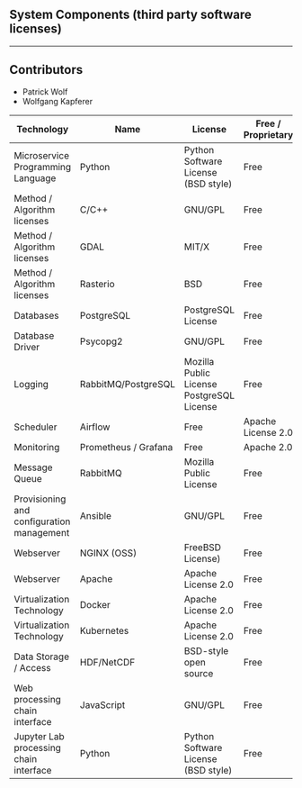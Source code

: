 ## System Components (third party software licenses)

---

## Contributors
* Patrick Wolf
* Wolfgang Kapferer

| Technology | Name | License | Free / Proprietary | Link |
|--|--|--|--|--|
|Microservice Programming Language|Python|Python Software License (BSD style)|Free|https://docs.python.org/3/license.html|
|Method / Algorithm licenses|C/C++|GNU/GPL|Free|https://www.gnu.org/licenses/gpl-3.0.en.html|
|Method / Algorithm licenses|GDAL|MIT/X|Free|https://gdal.org/license.html|
|Method / Algorithm licenses|Rasterio|BSD|Free|https://github.com/mapbox/rasterio/blob/master/LICENSE.txt|
|Databases|PostgreSQL|PostgreSQL License|Free|https://opensource.org/licenses/postgresql|
|Database Driver|Psycopg2|GNU/GPL|Free|https://www.gnu.org/licenses/gpl-3.0.en.html|
|Logging|RabbitMQ/PostgreSQL|Mozilla Public License PostgreSQL License|Free|https://www.apache.org/licenses/LICENSE-2.0|
|Scheduler|Airflow|Free|Apache License 2.0|https://www.apache.org/licenses/LICENSE-2.0|
|Monitoring|Prometheus / Grafana|Free|Apache 2.0|	https://github.com/prometheus/prometheus/blob/master/LICENSE|
|Message Queue|RabbitMQ|Mozilla Public License|Free|https://www.rabbitmq.com/mpl.html|
|Provisioning and configuration management|Ansible|GNU/GPL|Free|https://www.gnu.org/licenses/gpl-3.0.en.html|
|Webserver|NGINX (OSS)|FreeBSD License)|Free|https://en.wikipedia.org/wiki/BSD_licenses#2-clause|
|Webserver|Apache|Apache License 2.0|Free|https://www.apache.org/licenses/LICENSE-2.0|
|Virtualization Technology|Docker|Apache License 2.0|Free|https://www.apache.org/licenses/LICENSE-2.0|
|Virtualization Technology|Kubernetes|Apache License 2.0|Free|https://www.apache.org/licenses/LICENSE-2.0|
|Data Storage / Access|HDF/NetCDF|BSD-style open source|Free|https://support.hdfgroup.org/products/licenses.html|
|Web processing chain interface|JavaScript|GNU/GPL|Free|https://tc39.es/|
|Jupyter Lab processing chain interface|Python|Python Software License (BSD style)|Free|hhttps://jupyterlab.readthedocs.io/en/stable/|

